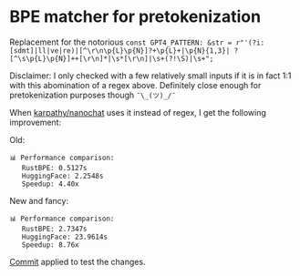 # BPE matcher for pretokenization

Replacement for the notorious `const GPT4_PATTERN: &str = r"'(?i:[sdmt]|ll|ve|re)|[^\r\n\p{L}\p{N}]?+\p{L}+|\p{N}{1,3}| ?[^\s\p{L}\p{N}]++[\r\n]*|\s*[\r\n]|\s+(?!\S)|\s+";`

Disclaimer: I only checked with a few relatively small inputs if it is in fact 1:1 with this abomination of a regex above. Definitely close enough for pretokenization purposes though `¯\_(ツ)_/¯`

When [karpathy/nanochat](https://github.com/karpathy/nanochat) uses it instead of regex, I get the following improvement:

Old:
```
📊 Performance comparison:
   RustBPE: 0.5127s
   HuggingFace: 2.2548s
   Speedup: 4.40x
```

New and fancy:
```
📊 Performance comparison:
   RustBPE: 2.7347s
   HuggingFace: 23.9614s
   Speedup: 8.76x
```
[Commit](https://github.com/psarna/nanochat/commit/8d218912bb63ab89bcfdbc1037f505d645020697) applied to test the changes.
